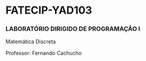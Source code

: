 # FATECIP-YAD103

### LABORATÓRIO DIRIGIDO DE PROGRAMAÇÃO I

Matemática Discreta

Professor: Fernando Cachucho
